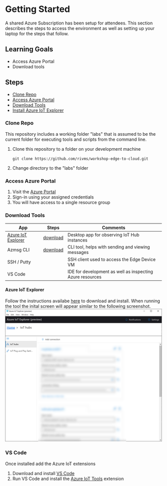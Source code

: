 # Getting Started

A shared Azure Subscription has been setup for attendees. This section describes the steps to access the environment as well as setting up your laptop for the steps that follow.

## Learning Goals
* Access Azure Portal
* Download tools


## Steps
* [Clone Repo](#clone-repo)
* [Access Azure Portal](#access-azure-portal)
* [Download Tools](#download-tools)
* [Install Azure IoT Explorer](#azure-iot-explorer)

### Clone Repo
This repository includes a working folder "labs" that is assumed to be the current folder for executing tools and scripts from the command line. 
1. Clone this repository to a folder on your development machine
   ```
   git clone https://github.com/rivms/workshop-edge-to-cloud.git
   ```
1. Change directory to the "labs" folder

### Access Azure Portal
1. Visit the [Azure Portal](https://portal.azure.com)
1. Sign-in using your assigned credentials
1. You will have access to a single resource group


### Download Tools

|App|Steps|Comments|
|---|-----|--------|
|[Azure IoT Explorer](#azure-iot-explorer)|[download](https://docs.microsoft.com/en-us/azure/iot-pnp/howto-use-iot-explorer)|Desktop app for observing IoT Hub instances|
|Azmsg CLI|[download](https://github.com/rivms/msgtool/releases)|CLI tool, helps with sending and viewing messages|
|SSH / Putty||SSH client used to access the Edge Device VM|
|VS Code||IDE for development as well as inspecting Azure resources|


#### Azure IoT Explorer
Follow the instructions availabe [here](https://docs.microsoft.com/en-us/azure/iot-pnp/howto-use-iot-explorer) to download and install. When running the tool the inital screen will appear similar to the following screenshot. 
![screenshot](assets/azure-iot-explorer.png)




### VS Code
Once installed add the Azure IoT extensions
1. Download and install [VS Code](https://code.visualstudio.com/download)
2. Run VS Code and install the [Azure IoT Tools](https://marketplace.visualstudio.com/items?itemName=vsciot-vscode.azure-iot-tools) extension